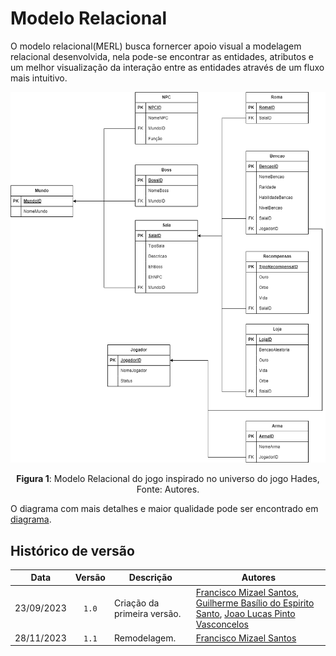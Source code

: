 # Modelo Relacional

O modelo relacional(MERL) busca fornercer apoio visual a modelagem relacional desenvolvida, nela pode-se encontrar as entidades, atributos e um melhor visualização da interação entre as entidades através de um fluxo mais intuitivo.

<div style="text-align: center;">
    <img src=../../images/MER.png>
    <p><strong>Figura 1</strong>: Modelo Relacional do jogo inspirado no universo do jogo Hades, Fonte: Autores.</p>
</div>

O diagrama com mais detalhes e maior qualidade pode ser encontrado em [diagrama](https://app.diagrams.net/#G1B4XW8RS98h-mIsDuW4clVUO8MYiHhKd8).


## Histórico de versão 

| Data | Versão | Descrição | Autores |
|:------:|:--------:|-----------|-------|
| 23/09/2023 | `1.0` | Criação da primeira versão. | [Francisco Mizael Santos](https://github.com/frmiza), [Guilherme Basílio do Espirito Santo](https://github.com/GuilhermeBES), [Joao Lucas Pinto Vasconcelos](https://github.com/HacKairos) |
| 28/11/2023 | `1.1` | Remodelagem. | [Francisco Mizael Santos](https://github.com/frmiza) |



